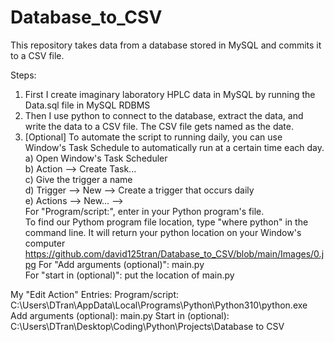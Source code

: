 # Database_to_CSV
  
This repository takes data from a database stored in MySQL and commits it to a CSV file.  
  
Steps:  
1) First I create imaginary laboratory HPLC data in MySQL by running the Data.sql file in MySQL RDBMS
2) Then I use python to connect to the database, extract the data, and write the data to a CSV file. The CSV file gets named as the date.
3) [Optional] To automate the script to running daily, you can use Window's Task Schedule to automatically run at a certain time each day.  
a) Open Window's Task Scheduler  
b) Action --> Create Task...  
c) Give the trigger a name  
d) Trigger --> New --> Create a trigger that occurs daily  
e) Actions --> New... -->  
For "Program/script:", enter in your Python program's file.  
To find our Pythom program file location, type "where python" in the command line.  It will return your python location on your Window's computer  
https://github.com/david125tran/Database_to_CSV/blob/main/Images/0.jpg
For "Add arguments (optional)": main.py  
For "start in (optional)": put the location of main.py  
  
My "Edit Action" Entries:
Program/script: C:\Users\DTran\AppData\Local\Programs\Python\Python310\python.exe
Add arguments (optional): main.py
Start in (optional): C:\Users\DTran\Desktop\Coding\Python\Projects\Database to CSV
 


